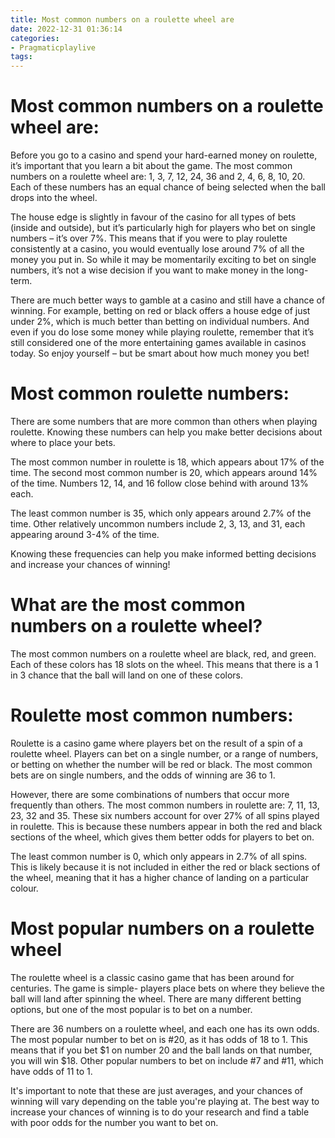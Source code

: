 ```yaml
---
title: Most common numbers on a roulette wheel are 
date: 2022-12-31 01:36:14
categories:
- Pragmaticplaylive
tags:
---
```



#  Most common numbers on a roulette wheel are: 

Before you go to a casino and spend your hard-earned money on roulette, it’s important that you learn a bit about the game. The most common numbers on a roulette wheel are: 1, 3, 7, 12, 24, 36 and 2, 4, 6, 8, 10, 20. Each of these numbers has an equal chance of being selected when the ball drops into the wheel. 

The house edge is slightly in favour of the casino for all types of bets (inside and outside), but it’s particularly high for players who bet on single numbers – it’s over 7%. This means that if you were to play roulette consistently at a casino, you would eventually lose around 7% of all the money you put in. So while it may be momentarily exciting to bet on single numbers, it’s not a wise decision if you want to make money in the long-term. 

There are much better ways to gamble at a casino and still have a chance of winning. For example, betting on red or black offers a house edge of just under 2%, which is much better than betting on individual numbers. And even if you do lose some money while playing roulette, remember that it’s still considered one of the more entertaining games available in casinos today. So enjoy yourself – but be smart about how much money you bet!

#  Most common roulette numbers: 

There are some numbers that are more common than others when playing roulette. Knowing these numbers can help you make better decisions about where to place your bets.

The most common number in roulette is 18, which appears about 17% of the time. The second most common number is 20, which appears around 14% of the time. Numbers 12, 14, and 16 follow close behind with around 13% each. 

The least common number is 35, which only appears around 2.7% of the time. Other relatively uncommon numbers include 2, 3, 13, and 31, each appearing around 3-4% of the time. 

Knowing these frequencies can help you make informed betting decisions and increase your chances of winning!

#  What are the most common numbers on a roulette wheel? 

The most common numbers on a roulette wheel are black, red, and green. Each of these colors has 18 slots on the wheel. This means that there is a 1 in 3 chance that the ball will land on one of these colors.

#  Roulette most common numbers: 

Roulette is a casino game where players bet on the result of a spin of a roulette wheel. Players can bet on a single number, or a range of numbers, or betting on whether the number will be red or black. The most common bets are on single numbers, and the odds of winning are 36 to 1. 

However, there are some combinations of numbers that occur more frequently than others. The most common numbers in roulette are: 7, 11, 13, 23, 32 and 35. These six numbers account for over 27% of all spins played in roulette. This is because these numbers appear in both the red and black sections of the wheel, which gives them better odds for players to bet on. 

The least common number is 0, which only appears in 2.7% of all spins. This is likely because it is not included in either the red or black sections of the wheel, meaning that it has a higher chance of landing on a particular colour.

#  Most popular numbers on a roulette wheel

The roulette wheel is a classic casino game that has been around for centuries. The game is simple- players place bets on where they believe the ball will land after spinning the wheel. There are many different betting options, but one of the most popular is to bet on a number.

There are 36 numbers on a roulette wheel, and each one has its own odds. The most popular number to bet on is #20, as it has odds of 18 to 1. This means that if you bet $1 on number 20 and the ball lands on that number, you will win $18. Other popular numbers to bet on include #7 and #11, which have odds of 11 to 1.

It's important to note that these are just averages, and your chances of winning will vary depending on the table you're playing at. The best way to increase your chances of winning is to do your research and find a table with poor odds for the number you want to bet on.